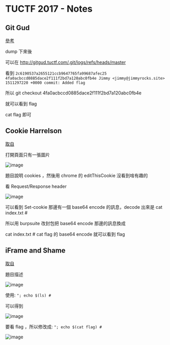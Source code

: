 # TUCTF 2017 - Notes

## Git Gud

[參考](https://github.com/HackThisCode/CTF-Writeups/tree/master/2016/InternetWache-CTF/web80)

dump 下來後

可以在 http://gitgud.tuctf.com/.git/logs/refs/heads/master

看到
```2c6190537a2655121ccb9647765fa99687afec25 4fa0acbccd0885dace2f111f2bd7a120abc0fb4e Jimmy <jimmy@jimmyrocks.site> 1511297220 +0000	commit: Added flag```


所以 git checkout 4fa0acbccd0885dace2f111f2bd7a120abc0fb4e

就可以看到 flag

cat flag 即可

## Cookie Harrelson

[取自](http://k3ramas.blogspot.tw/2017/11/tuctf-2017-web-challenges.html)

打開頁面只有一張圖片

![image](https://github.com/solymx/CTF/blob/master/WEB/TUCTF%202017/images/cookieharrelson_hompage.png)

題目說明 cookies ，然後用 chrome 的 editThisCookie 沒看到啥有趣的

看 Request/Response header

![image](https://github.com/solymx/CTF/blob/master/WEB/TUCTF%202017/images/cookieharrelson_startcookie.png)

可以看到 Set-cookie 那邊有一個 base64 encode 的訊息，decode 出來是 cat index.txt #

所以用 burpsuite 改封包把 base64 encode 那邊的訊息換成

cat index.txt # cat flag 的 base64 encode 就可以看到 flag


## iFrame and Shame

[取自](http://k3ramas.blogspot.tw/2017/11/tuctf-2017-web-challenges.html)

題目描述

![image](https://github.com/solymx/CTF/blob/master/WEB/TUCTF%202017/images/iframe_challenge.png)

使用:
```"; echo $(ls) #```

可以得到

![image](https://github.com/solymx/CTF/blob/master/WEB/TUCTF%202017/images/iframebroke!.png)

要看 flag ，所以修改成: ```"; echo $(cat flag) #```

![image](https://github.com/solymx/CTF/blob/master/WEB/TUCTF%202017/images/iframe_flagget.png)


